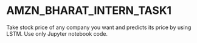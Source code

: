 # AMZN_BHARAT_INTERN_TASK1

Take stock price of any company you want and predicts its price by using LSTM.
Use only Jupyter notebook code.
